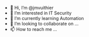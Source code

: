 - 👋 Hi, I’m @jmvuithier
- 👀 I’m interested in IT Security
- 🌱 I’m currently learning Automation
- 💞️ I’m looking to collaborate on ...
- 📫 How to reach me ...

<!---
jmvuithier/jmvuithier is a ✨ special ✨ repository because its `README.md` (this file) appears on your GitHub profile.
You can click the Preview link to take a look at your changes.
--->
